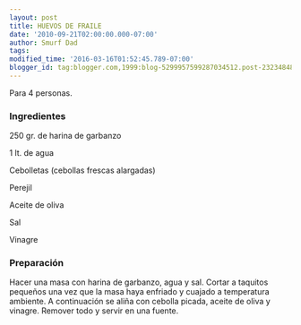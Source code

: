 ```yaml
---
layout: post
title: HUEVOS DE FRAILE
date: '2010-09-21T02:00:00.000-07:00'
author: Smurf Dad
tags: 
modified_time: '2016-03-16T01:52:45.789-07:00'
blogger_id: tag:blogger.com,1999:blog-5299957599287034512.post-2323484897001691246
---
```


Para 4 personas.

<h3>Ingredientes</h3>

250 gr. de harina de garbanzo

1 lt. de agua

Cebolletas (cebollas frescas alargadas)

Perejil

Aceite de oliva

Sal

Vinagre

<h3>Preparación</h3>

Hacer una masa con harina de garbanzo, agua y sal. Cortar a taquitos pequeños una vez que la masa haya enfriado y cuajado a temperatura ambiente. A continuación se aliña con cebolla picada, aceite de oliva y vinagre. Remover todo y servir en una fuente.

